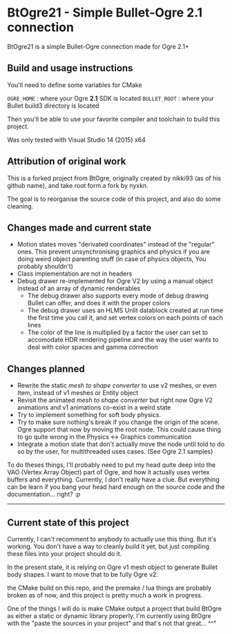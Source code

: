 # BtOgre21 - Simple Bullet-Ogre 2.1 connection

BtOgre21 is a simple Bullet-Ogre connection made for Ogre 2.1+

## Build and usage instructions

You'll need to define some variables for CMake

`OGRE_HOME` : where your Ogre **2.1** SDK is located
`BULLET_ROOT` : where your Bullet build3 directory is located

Then you'll be able to use your favorite compiler and toolchain to build this project.

Was only tested with Visual Studio 14 (2015) x64


## Attribution of original work

This is a forked project from BtOgre, originally created by nikki93 (as of his github name), and take root form a fork by nyxkn.

The goal is to reorganise the source code of this project, and also do some cleaning.

## Changes made and current state

 - Motion states moves "derivated coordinates" instead of the "regular" ones. This prevent unsynchronising graphics and physics if you are doing weird object parenting stuff (in case of physics objects, You probably shouldn't)
 - Class implementation are not in headers
 - Debug drawer re-implemented for Ogre V2 by using a manual object instead of an array of dynamic renderables
   - The debug drawer also supports every mode of debug drawing Bullet can offer, and does it with the proper colors
   - The debug drawer uses an HLMS Unlit datablock created at run time the first time you call it, and set vertex colors on each points of each lines
   - The color of the line is multiplied by a factor the user can set to accomodate HDR rendering pipeline and the way the user wants to deal with color spaces and gamma correction

## Changes planned

  - Rewrite the static *mesh to shape converter* to use v2 meshes, or even Item, instead of v1 meshes or Entity object
  - Revisit the animated *mesh to shape converter* but right now Ogre V2 animations and v1 animations co-exist in a weird state
  - Try to implement something for soft body physics.
  - Try to make sure nothing's break if you change the origin of the scene. Ogre support that now by moving the root node. This could cause thing to go quite wrong in the Physics <-> Graphics communication
  - Integrate a motion state that don't actually move the node until told to do so by the user, for multithreaded uses cases. (See Ogre 2.1 samples)

To do theses things, I'll probably need to put my head quite deep into the VAO (Vertex Array Object) part of Ogre, and how it actually uses vertex buffers and everything. Currently, I don't really have a clue. But everything can be learn if you bang your head hard enough on the source code and the documentation... right? :p

--- 

## Current state of this project

Currently, I can't recomment to anybody to actually use this thing. But it's working. You don't have a way to cleanly build it yet, but just compiling these files into your project should do it. 

In the present state, it is relying on Ogre v1 mesh object to generate Bullet body shapes. I want to move that to be fully Ogre v2.

the CMake build on this repo, and the premake / lua things are probably broken as of now, and this project is pretty much a work in progress.

One of the things I will do is make CMake output a project that build BtOgre as either a static or dynamic library properly. I'm currently using BtOgre with the "paste the sources in your project" and that's not that great... ^^"
